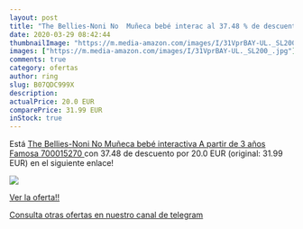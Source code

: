 ```yaml
---
layout: post
title: "The Bellies-Noni No  Muñeca bebé interac al 37.48 % de descuento"
date: 2020-03-29 08:42:44
thumbnailImage: "https://m.media-amazon.com/images/I/31VprBAY-UL._SL200_.jpg"
images: ["https://m.media-amazon.com/images/I/31VprBAY-UL._SL200_.jpg"]
comments: true
category: ofertas
author: ring
slug: B07QDC999X
description:
actualPrice: 20.0 EUR
comparePrice: 31.99 EUR
inStock: true
---
```


Está [The Bellies-Noni No Muñeca bebé interactiva A partir de 3 años Famosa 700015270 ](https://www.amazon.com/dp/B07QDC999X/?tag=redken08-20) con 37.48 de descuento por 20.0 EUR (original: 31.99 EUR) en el siguiente enlace!

[![](https://m.media-amazon.com/images/I/31VprBAY-UL._SL200_.jpg)](https://www.amazon.com/dp/B07QDC999X/?tag=redken08-20)

[Ver la oferta!!](https://www.amazon.com/dp/B07QDC999X/?tag=redken08-20)

[Consulta otras ofertas en nuestro canal de telegram](https://t.me/s/ofertas25)
